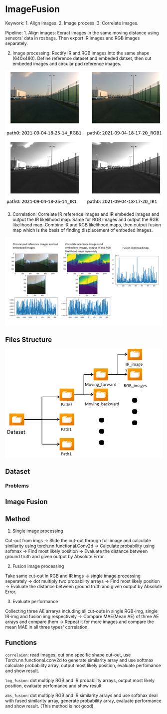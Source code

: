 # ImageFusion

Keywork: 1. Align images. 2. Image process. 3. Correlate images. 

Pipeline: 1. Align images: Exract images in the same moving distance using sensors' data in rosbags. Then export IR images and RGB images separately.

2. Image processing: Rectify IR and RGB images into the same shape (640x480). Define reference dataset and embeded datset, then cut embeded images and circular pad reference images.

![image](https://github.com/3505473356/ImageFusion/blob/main/Align_images.png)

3. Correlation: Correlate IR reference images and IR embeded images and output the IR likelihood map. Same for RGB images and output the RGB likelihood map. Combine IR and RGB likelihood maps, then output fusion map which is the basis of finding displacement of embeded images.

![image](https://github.com/3505473356/ImageFusion/blob/main/Correlate_result.png)

## Files Structure

![image](https://github.com/3505473356/ImageFusion/blob/main/Files_structure.png)

## Dataset

### Problems

## Image Fusion

## Method

1. Single image processing

Cut-out from imgs -> Slide the cut-out through full image and calculate similarity using torch.nn.functional.Conv2d -> Calculate probability using softmax -> Find most likely position -> Evaluate the distance between ground truth and given output by Absolute Error.

2. Fusion image processing

Take same cut-out in RGB and IR imgs -> single image processing seperately -> dot multiply two probability arrays -> Find most likely position -> Evaluate the distance between ground truth and given output by Absolute Error.

3. Evaluate performance

Collecting three AE arrarys including all cut-outs in single RGB-img, single IR-img and fusion img respectively -> Compare MAE(Mean AE) of three AE arrays and compare them -> Repeat it for more images and compare the mean MAE in all three types' correlation.

## Functions
`correlaion`: read images, cut one specific shape cut-out, use Torch.nn.functional.conv2d to generate similarity array and use softmax calculate probability array, output most likely position, evaluate perfomance and show result. 

`log_fusion`: dot multiply RGB and IR probability arrays, output most likely position, evaluate perfomance and show result

`abs_fusion`: dot multiply RGB and IR similarity arrays and use softmax deal with fused similarity array, generate probability array, evaluate performance and show result. (This method is not good)
